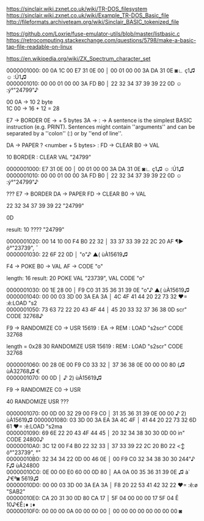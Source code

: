 https://sinclair.wiki.zxnet.co.uk/wiki/TR-DOS_filesystem
https://sinclair.wiki.zxnet.co.uk/wiki/Example_TR-DOS_Basic_file
http://fileformats.archiveteam.org/wiki/Sinclair_BASIC_tokenized_file

https://github.com/Loxrie/fuse-emulator-utils/blob/master/listbasic.c
https://retrocomputing.stackexchange.com/questions/5798/make-a-basic-tap-file-readable-on-linux

https://en.wikipedia.org/wiki/ZX_Spectrum_character_set

0000001000: 00 0A 1C 00 E7 31 0E 00 │ 00 01 00 00 3A DA 31 0E   ◙∟ ç1♫  ☺  :Ú1♫                                      
0000001010: 00 00 01 00 00 3A FD B0 │ 22 32 34 37 39 39 22 0D    ☺  :ý°"24799"♪

00 0A -> 10
<line number> 2 byte    
1C 00 -> 16 + 12 = 28 
<length of this line>

E7 -> BORDER
0E -> <number> + 5 bytes
3A -> : -> A sentence is the simplest BASIC instruction (e.g. PRINT). 
Sentences might contain ''arguments'' and can be separated by a ''colon'' (:) or by ''end of line''.

DA -> PAPER ? <number + 5 bytes> :
FD -> CLEAR
B0 -> VAL

10 BORDER <number> : CLEAR VAL "24799"

0000001000:             E7 31 0E 00 │ 00 01 00 00 3A DA 31 0E   ◙∟ ç1♫  ☺  :Ú1♫                                      
0000001010: 00 00 01 00 00 3A FD B0 │ 22 32 34 37 39 39 22 0D   ☺  :ý°"24799"♪

???
E7 -> BORDER
DA -> PAPER
FD -> CLEAR
B0 -> VAL 

22 32 34 37 39 39 22
"24799"

0D
<new line>

result:
10 ???? "24799"

0000001020: 00 14 10 00 F4 B0 22 32 │ 33 37 33 39 22 2C 20 AF   ¶► ô°"23739", ¯                              
0000001030: 22 6F 22 0D             │                          "o"♪ ▲( ùÀ15619♫

F4 -> POKE
B0 -> VAL
AF -> CODE "o"

length: 16
result:
20 POKE VAL "23739", VAL CODE "o"

0000001030:             00 1E 28 00 │ F9 C0 31 35 36 31 39 0E  "o"♪ ▲( ùÀ15619♫                          
0000001040: 00 00 03 3D 00 3A EA 3A │ 4C 4F 41 44 20 22 73 32    ♥= :ê:LOAD "s2                 
0000001050: 73 63 72 22 20 43 4F 44 │ 45 20 33 32 37 36 38 0D  scr" CODE 32768♪  

F9 -> RANDOMIZE
C0 -> USR 15619 <number> : 
EA -> REM : LOAD "s2scr" CODE 32768

length = 0x28
30 RANDOMIZE USR 15619 <number> : REM : LOAD "s2scr" CODE 32768

0000001060: 00 28 0E 00 F9 C0 33 32 │ 37 36 38 0E 00 00 00 80   (♫ ùÀ32768♫   €                    
0000001070: 00 0D                   │                           ♪ 2) ùÀ15619♫

F9 -> RANDOMIZE
C0 -> USR

40 RANDOMIZE USR ???

0000001070: 00 0D 00 32 29 00 F9 C0 │ 31 35 36 31 39 0E 00 00   ♪ 2) ùÀ15619♫
0000001080: 03 3D 00 3A EA 3A 4C 4F │ 41 44 20 22 73 32 6D 61  ♥= :ê:LOAD "s2ma                     
0000001090: 69 6E 22 20 43 4F 44 45 │ 20 32 34 38 30 30 0D 00  in" CODE 24800♪                      
00000010A0: 3C 12 00 F4 B0 22 32 33 │ 37 33 39 22 2C 20 B0 22  <↕ ô°"23739", °"                      
00000010B0: 32 34 34 22 0D 00 46 0E │ 00 F9 C0 32 34 38 30 30  244"♪ F♫ ùÀ24800                    
00000010C0: 0E 00 00 E0 60 00 0D 80 │ AA 0A 00 35 36 31 39 0E  ♫  à` ♪€ª◙ 5619♫                   
00000010D0: 00 00 03 3D 00 3A EA 3A │ F8 20 22 53 41 42 32 22    ♥= :ê:ø "SAB2"                    
00000010E0: CA 20 31 30 0D 80 CA 17 │ 5F 04 00 00 00 17 5F 04  Ê 10♪€Ê↨_♦   ↨_♦                    
00000010F0: 00 00 00 0A 00 00 00 00 │ 00 00 00 00 00 00 00 00     ◙            